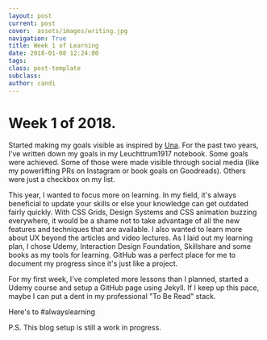 ```yaml
---
layout: post
current: post
cover:  assets/images/writing.jpg
navigation: True
title: Week 1 of Learning
date: 2018-01-08 12:24:00
tags: 
class: post-template
subclass: 
author: candi
---
```


# Week 1 of 2018. 

Started making my goals visible as inspired by [Una](https://una.im/personal-goals-guide/#%F0%9F%92%81). For the past two years, I've written down my goals in my Leuchttrum1917 notebook. Some goals were achieved. Some of those were made visible through social media (like my powerlifting PRs on Instagram or book goals on Goodreads). Others were just a checkbox on my list. 

This year, I wanted to focus more on learning. In my field, it's always beneficial to update your skills or else your knowledge can get outdated fairly quickly. With CSS Grids, Design Systems and CSS animation buzzing everywhere, it would be a shame not to take advantage of all the new features and techniques that are available. I also wanted to learn more about UX beyond the articles and video lectures. As I laid out my learning plan, I chose Udemy, Interaction Design Foundation, Skillshare and some books as my tools for learning. GitHub was a perfect place for me to document my progress since it's just like a project. 

For my first week, I've completed more lessons than I planned, started a Udemy course and setup a GitHub page using Jekyll. If I keep up this pace, maybe I can put a dent in my professional "To Be Read" stack. 

Here's to #alwayslearning 

P.S. This blog setup is still a work in progress.
